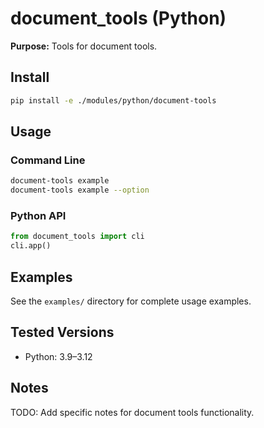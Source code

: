 # document_tools (Python)

**Purpose:** Tools for document tools.

## Install
```bash
pip install -e ./modules/python/document-tools
```

## Usage

### Command Line
```bash
document-tools example
document-tools example --option
```

### Python API
```python
from document_tools import cli
cli.app()
```

## Examples
See the `examples/` directory for complete usage examples.

## Tested Versions
- Python: 3.9–3.12

## Notes
TODO: Add specific notes for document tools functionality.